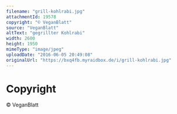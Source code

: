 ```yaml
---
filename: "grill-kohlrabi.jpg"
attachmentId: 19578
copyright: "© VeganBlatt"
source: "VeganBlatt"
altText: "gegrillter Kohlrabi"
width: 2600
height: 1950
mimeType: "image/jpeg"
uploadDate: "2016-06-05 20:49:08"
originalUrl: "https://bxq4fb.myraidbox.de/i/grill-kohlrabi.jpg"
---
```


# Copyright

© VeganBlatt
